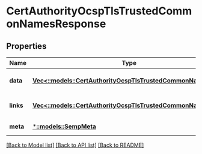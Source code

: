 # CertAuthorityOcspTlsTrustedCommonNamesResponse

## Properties
Name | Type | Description | Notes
------------ | ------------- | ------------- | -------------
**data** | [**Vec<::models::CertAuthorityOcspTlsTrustedCommonName>**](CertAuthorityOcspTlsTrustedCommonName.md) |  | [optional] [default to null]
**links** | [**Vec<::models::CertAuthorityOcspTlsTrustedCommonNameLinks>**](CertAuthorityOcspTlsTrustedCommonNameLinks.md) |  | [optional] [default to null]
**meta** | [***::models::SempMeta**](SempMeta.md) |  | [default to null]

[[Back to Model list]](../README.md#documentation-for-models) [[Back to API list]](../README.md#documentation-for-api-endpoints) [[Back to README]](../README.md)



